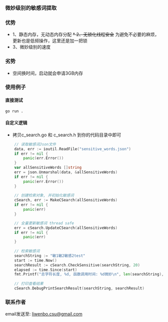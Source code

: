 ### 微妙级别的敏感词提取

### 优势
* 1、静态内存，无动态内存分配
~~* 2、无锁化线程安全~~ 为避免不必要的麻烦，更新也是低频操作，这里还是加一把锁
* 3、微妙级别的速度

### 劣势
* 空间换时间，启动就会申请3GB内存

### 使用例子
#### 直接测试
```shell
go run .
```
#### 自定义逻辑
* 拷贝c_search.go 和 c_search.h 到你的代码目录中即可
```go
    // 读取敏感词Json文件
	data, err := ioutil.ReadFile("sensitive_words.json")
	if err != nil {
		panic(err.Error())
	}
	var allSensitiveWords []string
	err = json.Unmarshal(data, &allSensitiveWords)
	if err != nil {
		panic(err.Error())
	}
    
	// 创建检索对象, 并初始化敏感词
	cSearch, err := MakeCSearch(allSensitiveWords)
	if err != nil {
		panic(err)
	}

	// 全量更新敏感词 thread safe
	err = cSearch.UpdateCSearch(allSensitiveWords)
	if err != nil {
		panic(err)
	}
	
	// 检索敏感词
	searchString := "敏1敏2敏感2test"
	start := time.Now()                                                                // 获取当前时间
	searchResult := cSearch.CheckSensitive(searchString, 20)                           // 最多检索20个敏感词
	elapsed := time.Since(start)                                                       // 计算时间差
	fmt.Printf("总字符长度, %d, 函数调用时间: %d微妙\n", len(searchString), elapsed.Microseconds()) // 打印时间差
    
	// 打印查看结果
	cSearch.DebugPrintSearchResult(searchString, searchResult)
```

### 联系作者
email发送至: liwenbo.csu@gmail.com